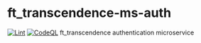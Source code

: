 # ft_transcendence-ms-auth

[![Lint](https://github.com/0bvim/ft_transcendence-ms-auth/actions/workflows/lint.yml/badge.svg)](https://github.com/0bvim/ft_transcendence-ms-auth/actions/workflows/lint.yml)
[![CodeQL](https://github.com/0bvim/ft_transcendence-ms-auth/actions/workflows/github-code-scanning/codeql/badge.svg)](https://github.com/0bvim/ft_transcendence-ms-auth/actions/workflows/github-code-scanning/codeql)
ft_transcendence authentication microservice
